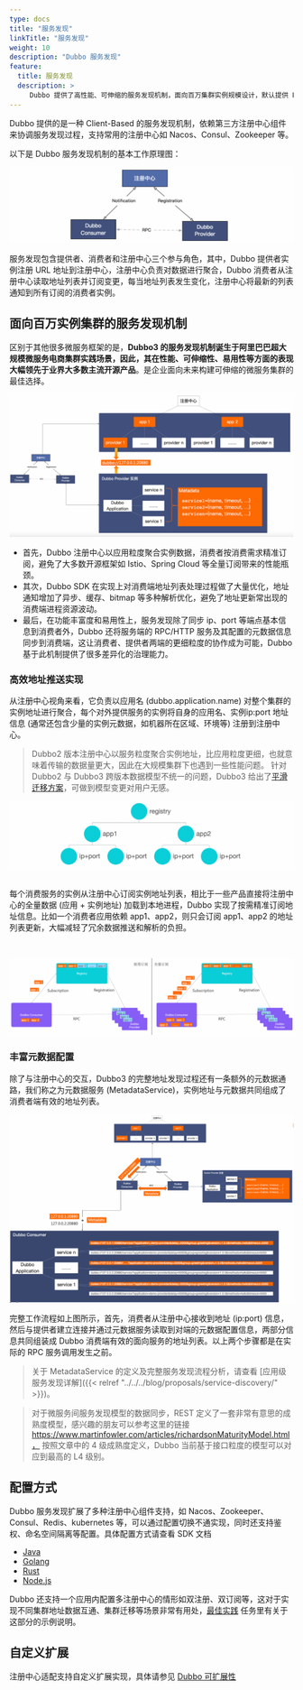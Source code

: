 ```yaml
---
type: docs
title: "服务发现"
linkTitle: "服务发现"
weight: 10
description: "Dubbo 服务发现"
feature:
  title: 服务发现
  description: >
     Dubbo 提供了高性能、可伸缩的服务发现机制，面向百万集群实例规模设计，默认提供 Nacos、Zookeeper 等注册中心适配并支持自定义扩展。
---
```


Dubbo 提供的是一种 Client-Based 的服务发现机制，依赖第三方注册中心组件来协调服务发现过程，支持常用的注册中心如 Nacos、Consul、Zookeeper 等。

以下是 Dubbo 服务发现机制的基本工作原理图：

![service-discovery](/imgs/v3/feature/service-discovery/arc.png)

服务发现包含提供者、消费者和注册中心三个参与角色，其中，Dubbo 提供者实例注册 URL 地址到注册中心，注册中心负责对数据进行聚合，Dubbo 消费者从注册中心读取地址列表并订阅变更，每当地址列表发生变化，注册中心将最新的列表通知到所有订阅的消费者实例。

## 面向百万实例集群的服务发现机制
区别于其他很多微服务框架的是，**Dubbo3 的服务发现机制诞生于阿里巴巴超大规模微服务电商集群实践场景，因此，其在性能、可伸缩性、易用性等方面的表现大幅领先于业界大多数主流开源产品**。是企业面向未来构建可伸缩的微服务集群的最佳选择。

![service-discovery](/imgs/v3/feature/service-discovery/arc2.png)

* 首先，Dubbo 注册中心以应用粒度聚合实例数据，消费者按消费需求精准订阅，避免了大多数开源框架如 Istio、Spring Cloud 等全量订阅带来的性能瓶颈。
* 其次，Dubbo SDK 在实现上对消费端地址列表处理过程做了大量优化，地址通知增加了异步、缓存、bitmap 等多种解析优化，避免了地址更新常出现的消费端进程资源波动。
* 最后，在功能丰富度和易用性上，服务发现除了同步 ip、port 等端点基本信息到消费者外，Dubbo 还将服务端的 RPC/HTTP 服务及其配置的元数据信息同步到消费端，这让消费者、提供者两端的更细粒度的协作成为可能，Dubbo 基于此机制提供了很多差异化的治理能力。

### 高效地址推送实现

从注册中心视角来看，它负责以应用名 (dubbo.application.name) 对整个集群的实例地址进行聚合，每个对外提供服务的实例将自身的应用名、实例ip:port 地址信息 (通常还包含少量的实例元数据，如机器所在区域、环境等) 注册到注册中心。

> Dubbo2 版本注册中心以服务粒度聚合实例地址，比应用粒度更细，也就意味着传输的数据量更大，因此在大规模集群下也遇到一些性能问题。
> 针对 Dubbo2 与 Dubbo3 跨版本数据模型不统一的问题，Dubbo3 给出了[平滑迁移方案](/zh-cn/docs3-v2/java-sdk/upgrades-and-compatibility/service-discovery/migration-service-discovery/)，可做到模型变更对用户无感。

![service-discovery](/imgs/v3/feature/service-discovery/registry-data.png)

<br/>
每个消费服务的实例从注册中心订阅实例地址列表，相比于一些产品直接将注册中心的全量数据 (应用 + 实例地址) 加载到本地进程，Dubbo 实现了按需精准订阅地址信息。比如一个消费者应用依赖 app1、app2，则只会订阅 app1、app2 的地址列表更新，大幅减轻了冗余数据推送和解析的负担。

<p> </p>
<br/>

![service-discovery](/imgs/v3/feature/service-discovery/subscription2.png)

### 丰富元数据配置
除了与注册中心的交互，Dubbo3 的完整地址发现过程还有一条额外的元数据通路，我们称之为元数据服务 (MetadataService)，实例地址与元数据共同组成了消费者端有效的地址列表。

![service-discovery](/imgs/v3/feature/service-discovery/metadata.png)

完整工作流程如上图所示，首先，消费者从注册中心接收到地址 (ip:port) 信息，然后与提供者建立连接并通过元数据服务读取到对端的元数据配置信息，两部分信息共同组装成 Dubbo 消费端有效的面向服务的地址列表。以上两个步骤都是在实际的 RPC 服务调用发生之前。

> 关于 MetadataService 的定义及完整服务发现流程分析，请查看 [应用级服务发现详解]({{< relref "../../../blog/proposals/service-discovery/" >}})。

> 对于微服务间服务发现模型的数据同步，REST 定义了一套非常有意思的成熟度模型，感兴趣的朋友可以参考这里的链接 https://www.martinfowler.com/articles/richardsonMaturityModel.html， 按照文章中的 4 级成熟度定义，Dubbo 当前基于接口粒度的模型可以对应到最高的 L4 级别。

## 配置方式
Dubbo 服务发现扩展了多种注册中心组件支持，如 Nacos、Zookeeper、Consul、Redis、kubernetes 等，可以通过配置切换不通实现，同时还支持鉴权、命名空间隔离等配置。具体配置方式请查看 SDK 文档

* [Java](/)
* [Golang](/)
* [Rust](/)
* [Node.js](/)

Dubbo 还支持一个应用内配置多注册中心的情形如双注册、双订阅等，这对于实现不同集群地址数据互通、集群迁移等场景非常有用处，[最佳实践](/) 任务里有关于这部分的示例说明。

## 自定义扩展
注册中心适配支持自定义扩展实现，具体请参见 [Dubbo 可扩展性](../extensibility)
